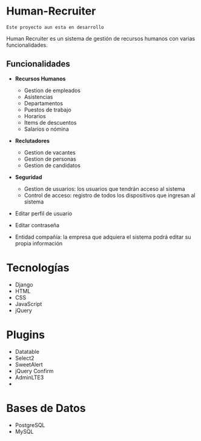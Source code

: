 # Human-Recruiter
``` {warning}
Este proyecto aun esta en desarrollo
```
Human Recruiter es un sistema de gestión de recursos humanos con varias funcionalidades.

## Funcionalidades

- **Recursos Humanos**
  - Gestion de empleados
  - Asistencias
  - Departamentos
  - Puestos de trabajo
  - Horarios
  - Items de descuentos
  - Salarios o nómina

- **Reclutadores**
  - Gestion de vacantes
  - Gestion de personas
  - Gestion de candidatos

- **Seguridad**
  - Gestion de usuarios: los usuarios que tendrán acceso al sistema
  - Control de acceso: registro de todos los dispositivos que ingresan al sistema

- Editar perfil de usuario
- Editar contraseña
- Entidad compañía: la empresa que adquiera el sistema podrá editar su propia información

# Tecnologías
- Django
- HTML
- CSS
- JavaScript
- jQuery

# Plugins
- Datatable
- Select2
- SweetAlert
- jQuery Confirm
- AdminLTE3
- 
# Bases de Datos
- PostgreSQL
- MySQL
